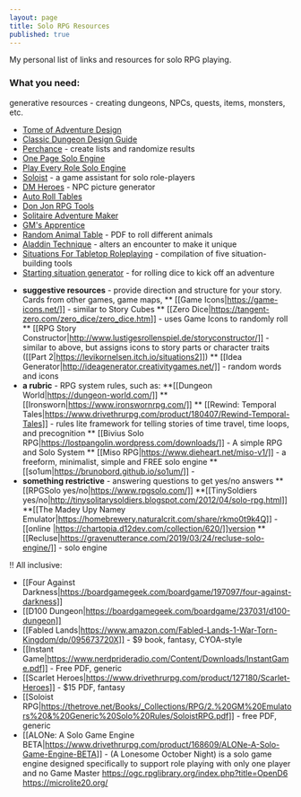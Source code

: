 ```yaml
---
layout: page
title: Solo RPG Resources
published: true
---
```


My personal list of links and resources for solo RPG playing.

### What you need:
generative resources - creating dungeons, NPCs, quests, items, monsters, etc.  
- [Tome of Adventure Design](https://froggodgames.com/product/tome-of-adventure-design/)
- [Classic Dungeon Design Guide](https://www.drivethrurpg.com/product/202407/CASTLE-OLDSKULL--The-Classic-Dungeon-Design-Guide)
- [Perchance](https://perchance.org/welcome) - create lists and randomize results
- [One Page Solo Engine](https://img.fireden.net/tg/image/1516/84/1516841225475.pdf)
- [Play Every Role Solo Engine](http://playeveryrole.com/SEapp.html)
- [Soloist](http://soloist.cyberealms.net/) - a game assistant for solo role-players
- [DM Heroes](http://www.dmheroes.com) - NPC picture generator
- [Auto Roll Tables](http://autorolltables.github.io/)
- [Don Jon RPG Tools](https://donjon.bin.sh/)
- [Solitaire Adventure Maker](https://codepen.io/horusofoz/full/ExjZGoP)
- [GM's Apprentice](http://jamesturneronline.net/game-masters-apprentice/)
- [Random Animal Table](https://img.fireden.net/tg/image/1534/46/1534463876423.pdf) - PDF to roll different animals
- [Aladdin Technique](http://battreps.blogspot.com/2014/07/alladin-technique.html) - alters an encounter to make it unique
- [Situations For Tabletop Roleplaying](https://levikornelsen.itch.io/situations1) - compilation of five situation-building tools
- [Starting situation generator](https://latenightzen.blogspot.com/2020/10/starting-situation-generator.html?m=1) - for rolling dice to kick off an adventure

* __suggestive resources__ - provide direction and structure for your story.  Cards from other games, game maps, 
** [[Game Icons|https://game-icons.net/]] - similar to Story Cubes
** [[Zero Dice|https://tangent-zero.com/zero_dice/zero_dice.htm]] - uses Game Icons to randomly roll
** [[RPG Story Constructor|http://www.lustigesrollenspiel.de/storyconstructor/]] - similar to above, but assigns icons to story parts or character traits ([[Part 2|https://levikornelsen.itch.io/situations2]])
** [[Idea Generator|http://ideagenerator.creativitygames.net/]] - random words and icons
* __a rubric__ - RPG system rules, such as: 
**[[Dungeon World|https://dungeon-world.com/]]
**[[Ironsworn|https://www.ironswornrpg.com/]]
** [[Rewind: Temporal Tales|https://www.drivethrurpg.com/product/180407/Rewind-Temporal-Tales]] - rules lite framework for telling stories of time travel, time loops, and precognition
** [[Bivius Solo RPG|https://lostpangolin.wordpress.com/downloads/]] - A simple RPG and Solo System
** [[Miso RPG|https://www.dieheart.net/miso-v1/]] - a freeform, minimalist, simple and FREE solo engine
** [[so1um|https://brunobord.github.io/so1um/]] - 
* __something restrictive__ - answering questions to get yes/no answers
**[[RPGSolo yes/no|https://www.rpgsolo.com/]]
**[[TinySoldiers yes/no|http://tinysolitarysoldiers.blogspot.com/2012/04/solo-rpg.html]]
**[[The Madey Upy Namey Emulator|https://homebrewery.naturalcrit.com/share/rkmo0t9k4Q]] - [[online |https://chartopia.d12dev.com/collection/620/]]version
** [[Recluse|https://gravenutterance.com/2019/03/24/recluse-solo-engine/]] - solo engine


!! All inclusive:
* [[Four Against Darkness|https://boardgamegeek.com/boardgame/197097/four-against-darkness]]
* [[D100 Dungeon|https://boardgamegeek.com/boardgame/237031/d100-dungeon]]
* [[Fabled Lands|https://www.amazon.com/Fabled-Lands-1-War-Torn-Kingdom/dp/095673720X]] - $9 book,  fantasy, CYOA-style
* [[Instant Game|https://www.nerdprideradio.com/Content/Downloads/InstantGame.pdf]] - Free PDF, generic
* [[Scarlet Heroes|https://www.drivethrurpg.com/product/127180/Scarlet-Heroes]] - $15 PDF, fantasy
* [[Soloist RPG|https://thetrove.net/Books/_Collections/RPG/2.%20GM%20Emulators%20&%20Generic%20Solo%20Rules/SoloistRPG.pdf]] - free PDF, generic
* [[ALONe: A Solo Game Engine BETA|https://www.drivethrurpg.com/product/168609/ALONe-A-Solo-Game-Engine-BETA]] - (A Lonesome October Night) is a solo game engine designed specifically to support role playing with only one player and no Game Master
https://ogc.rpglibrary.org/index.php?title=OpenD6
https://microlite20.org/
